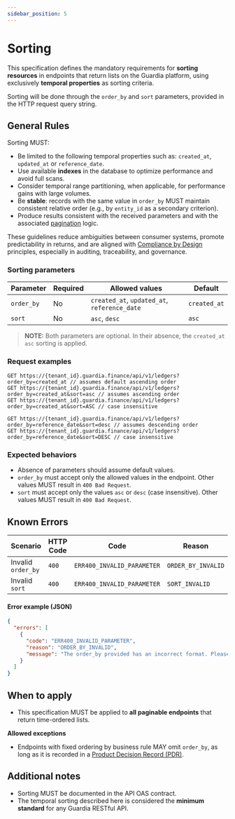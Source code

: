 ```yaml
---
sidebar_position: 5
---
```


# Sorting

This specification defines the mandatory requirements for **sorting resources** in endpoints that return lists on the Guardia platform, using exclusively **temporal properties** as sorting criteria.

Sorting will be done through the `order_by` and `sort` parameters, provided in the HTTP request query string.

## General Rules

Sorting MUST:

- Be limited to the following temporal properties such as: `created_at`, `updated_at` or `reference_date`.
- Use available **indexes** in the database to optimize performance and avoid full scans.
- Consider temporal range partitioning, when applicable, for performance gains with large volumes.
- Be **stable**: records with the same value in `order_by` MUST maintain consistent relative order (e.g., by `entity_id` as a secondary criterion).
- Produce results consistent with the received parameters and with the associated [pagination](./http-pagination.md) logic.

These guidelines reduce ambiguities between consumer systems, promote predictability in returns, and are aligned with [Compliance by Design](../../community/governance/COMPLIANCE.md) principles, especially in auditing, traceability, and governance.

### Sorting parameters

| Parameter  | Required | Allowed values                          | Default       |
|------------|----------|-----------------------------------------|---------------|
| `order_by` | No       | `created_at`, `updated_at`, `reference_date` | `created_at` |
| `sort`     | No       | `asc`, `desc`                           | `asc`         |

> **NOTE:** Both parameters are optional. In their absence, the `created_at asc` sorting is applied.

### Request examples

```http
GET https://{tenant_id}.guardia.finance/api/v1/ledgers?order_by=created_at // assumes default ascending order
GET https://{tenant_id}.guardia.finance/api/v1/ledgers?order_by=created_at&sort=asc // assumes ascending order
GET https://{tenant_id}.guardia.finance/api/v1/ledgers?order_by=created_at&sort=ASC // case insensitive
```

```http
GET https://{tenant_id}.guardia.finance/api/v1/ledgers?order_by=reference_date&sort=desc // assumes descending order
GET https://{tenant_id}.guardia.finance/api/v1/ledgers?order_by=reference_date&sort=DESC // case insensitive
```

### Expected behaviors

- Absence of parameters should assume default values.
- `order_by` must accept only the allowed values in the endpoint. Other values MUST result in `400 Bad Request`.
- `sort` must accept only the values `asc` or `desc` (case insensitive). Other values MUST result in `400 Bad Request`.

## Known Errors

| Scenario | HTTP Code | Code | Reason |
|----------|-----------|------|--------|
| Invalid `order_by` | `400` | `ERR400_INVALID_PARAMETER` | `ORDER_BY_INVALID` |
| Invalid `sort` | `400` | `ERR400_INVALID_PARAMETER` | `SORT_INVALID` |

#### Error example (JSON)
```json
{
  "errors": [
    {
      "code": "ERR400_INVALID_PARAMETER",
      "reason": "ORDER_BY_INVALID",
      "message": "The order_by provided has an incorrect format. Please check the order_by before trying again."
    }
  ]
}
```

## When to apply

- This specification MUST be applied to **all paginable endpoints** that return time-ordered lists.

**Allowed exceptions**

- Endpoints with fixed ordering by business rule MAY omit `order_by`, as long as it is recorded in a [Product Decision Record (PDR)](../../community/governance/index.md#product-decision-records-pdr).

## Additional notes

- Sorting MUST be documented in the API OAS contract.
- The temporal sorting described here is considered the **minimum standard** for any Guardia RESTful API.
